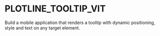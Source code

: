 # PLOTLINE_TOOLTIP_VIT
Build a mobile application that renders a tooltip with dynamic positioning, style and text on any target element.
